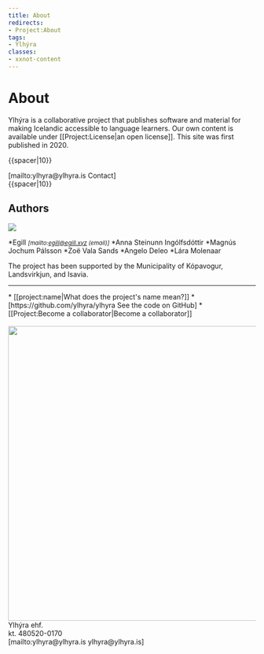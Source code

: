 ```yaml
---
title: About
redirects:
- Project:About
tags:
- Ylhýra
classes:
- xxnot-content
---
```


# About

Ylhýra is a collaborative project that publishes software and material for making Icelandic accessible to language learners. Our own content is available under [[Project:License|an open license]]. This site was first published in 2020.

{{spacer|10}}
<div class="centered-button">
<div class="button big">[mailto:ylhyra@ylhyra.is Contact]</div>
</div>
{{spacer|10}}

## Authors
<Image src="Eliza og Ylhýra.jpg" link="Project:Eliza Reid" position="right" caption="Ylhýra with [[Project:Eliza Reid|Eliza Reid]], First Lady of Iceland, who herself has Icelandic as a second language."/>

*Egill <i><small>[mailto:egill@egill.xyz (email)]</small></i>
*Anna Steinunn Ingólfsdóttir
*Magnús Jochum Pálsson
*Zoë Vala Sands
*Angelo Deleo
*Lára Molenaar

The project has been supported by the Municipality of Kópavogur, Landsvirkjun, and Isavia.

---

<div class="notes">
* [[project:name|What does the project's name mean?]]
* [https://github.com/ylhyra/ylhyra See the code on GitHub]
* [[Project:Become a collaborator|Become a collaborator]]
</div>
<br/>
<Image src="Loftmynd 2.jpg" width="600"/>
<div class="sans-serif gray center small">
Ylhýra <span title="Einkahlutafélag (Icelandic private company)">ehf.</span>
<br/>
<span title="Kennitala (Icelandic identification number)">kt.</span> 480520-0170
<br/>
[mailto:ylhyra@ylhyra.is ylhyra@ylhyra.is]
</div>
